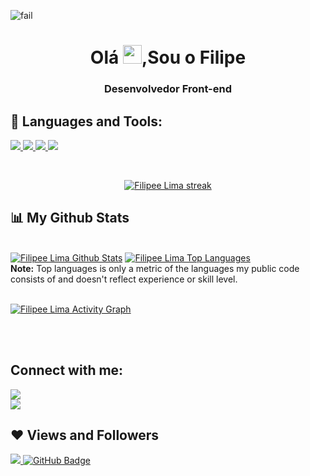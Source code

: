 ![fail](https://user-images.githubusercontent.com/103767262/167189391-8146c94b-dae8-4d25-ab2c-e25f7625035d.gif)


<h1 align="center">Olá <img src="https://raw.githubusercontent.com/MartinHeinz/MartinHeinz/master/wave.gif" width="30px">,Sou o Filipe </h1>
<h3 align="center">Desenvolvedor Front-end
</h3>

## 🚀 Languages and Tools: 

<p align="left"> 
    <a href="https://developer.mozilla.org/en-US/docs/Web/JavaScript" target="_blank"> <img src="https://img.icons8.com/color/48/000000/javascript.png"/> </a> 
    <a href="https://www.w3.org/html/" target="_blank"> <img src="https://img.icons8.com/color/48/000000/html-5.png"/> </a> 
    <a href="https://www.w3schools.com/css/" target="_blank"> <img src="https://img.icons8.com/color/48/000000/css3.png"/> </a> 
    <a href="https://getbootstrap.com" target="_blank"> <img src="https://img.icons8.com/color/48/000000/bootstrap.png"/> </a>  
</p>

<!-- [![React Badge](https://img.shields.io/badge/-React-61DBFB?style=for-the-badge&labelColor=black&logo=react&logoColor=61DBFB)](#)  [![Javascript Badge](https://img.shields.io/badge/-Javascript-F0DB4F?style=for-the-badge&labelColor=black&logo=javascript&logoColor=F0DB4F)](#) [![Typescript Badge](https://img.shields.io/badge/-Typescript-007acc?style=for-the-badge&labelColor=black&logo=typescript&logoColor=007acc)](#) [![Nodejs Badge](https://img.shields.io/badge/-Nodejs-3C873A?style=for-the-badge&labelColor=black&logo=node.js&logoColor=3C873A)](#) [![GraphQL Badge](https://img.shields.io/badge/-GraphQl-e535ab?style=for-the-badge&labelColor=black&logo=node.js&logoColor=e535ab)](#) -->
<br/>

<p align="center">
    <a href="https://github.com/FilipeeLima/github-readme-streak-stats">
        <img title="🔥 Get streak stats for your profile at git.io/streak-stats" alt="Filipee Lima streak" src="https://github-readme-streak-stats.herokuapp.com/?user=FilipeeLima&theme=black-ice&hide_border=true&stroke=0000&background=060A0CD0"/>
    </a>
</p>

## 📊 My Github Stats

  <br/>
    <a href="https://github.com/FilipeeLima/github-readme-stats"><img alt="Filipee Lima Github Stats" src="https://github-readme-stats.vercel.app/api?username=FilipeeLima&show_icons=true&count_private=true&theme=react&hide_border=true&bg_color=0D1117" /></a>
  <a href="https://github.com/FilipeeLima/github-readme-stats"><img alt="Filipee Lima Top Languages" src="https://github-readme-stats.vercel.app/api/top-langs/?username=FilipeeLima&langs_count=8&count_private=true&layout=compact&theme=react&hide_border=true&bg_color=0D1117" /></a>
  <br/>
  <b>Note:</b> Top languages is only a metric of the languages my public code consists of and doesn't reflect experience or skill level.


<br/>
<br/>

<a href="https://github.com/FilipeeLima/github-readme-activity-graph"><img alt="Filipee Lima Activity Graph" src="https://activity-graph.herokuapp.com/graph?username=FilipeeLima&bg_color=0D1117&color=5BCDEC&line=5BCDEC&point=FFFFFF&hide_border=true" /></a>

<br/>
<br/>

## Connect with me:
<p align="left">

<a href = "https://www.linkedin.com/in/filipe-lima-/"><img src="https://img.icons8.com/fluent/48/000000/linkedin.png"/></a>
<br>
<a href = "f_Lima#9255"><img src="https://img.icons8.com/fluent/48/000000/discord.png"/></a>



</p>

## ❤ Views and Followers
<a href="https://github.com/Meghna-DAS/github-profile-views-counter">
    <img src="https://komarev.com/ghpvc/?username=FilipeeLima">
</a>
<a href="https://github.com/FilipeeLima?tab=followers"><img src="https://img.shields.io/github/followers/FilipeeLima?label=Followers&style=social" alt="GitHub Badge"></a>
